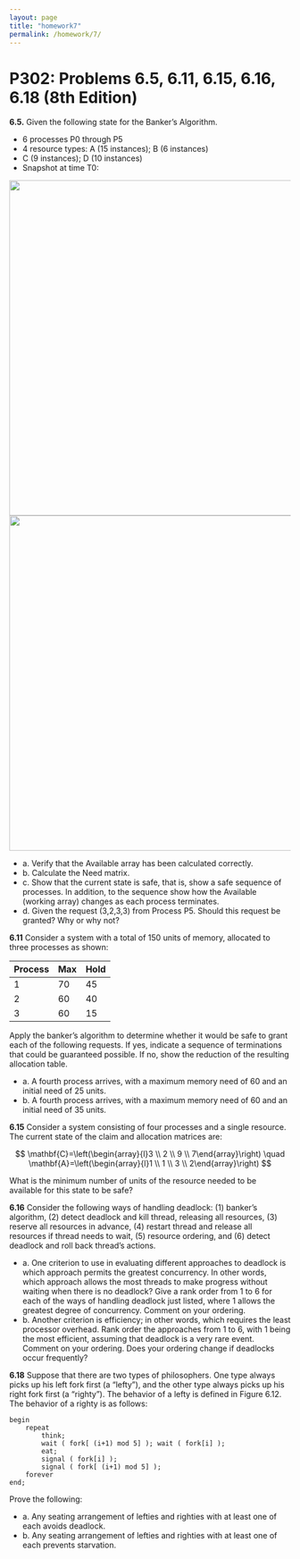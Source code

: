 ```yaml
---
layout: page
title: "homework7"
permalink: /homework/7/
---
```


# P302: Problems 6.5, 6.11, 6.15, 6.16, 6.18 (8th Edition)

**6.5.** Given the following state for the Banker’s Algorithm. 
- 6 processes P0 through P5
- 4 resource types: A (15 instances); B (6 instances)
- C (9 instances); D (10 instances)
- Snapshot at time T0:

<img src="https://s2.loli.net/2022/10/29/EUWBwl7jbZiPykY.png" width="600">

<img src="https://s2.loli.net/2022/10/29/zp2nZYjNBCgG3qU.png" width="600">

- a. Verify that the Available array has been calculated correctly.
- b. Calculate the Need matrix.
- c. Show that the current state is safe, that is, show a safe sequence of processes. In addition, to the sequence show how the Available (working array) changes as each process terminates.
- d. Given the request (3,2,3,3) from Process P5. Should this request be granted? Why or why not?

**6.11** Consider a system with a total of 150 units of memory, allocated to three processes as shown:

| Process | Max| Hold|
| - | - |  - |
| 1 | 70 | 45 |
| 2 | 60 | 40 |
| 3 | 60 | 15| 

Apply the banker’s algorithm to determine whether it would be safe to grant each of the following requests. If yes, indicate a sequence of terminations that could be guaranteed possible. If no, show the reduction of the resulting allocation table.
- a. A fourth process arrives, with a maximum memory need of 60 and an initial need of 25 units.
- b. A fourth process arrives, with a maximum memory need of 60 and an initial need of 35 units.

**6.15** Consider a system consisting of four processes and a single resource. The current state of the claim and allocation matrices are:

$$
\mathbf{C}=\left(\begin{array}{l}3 \\ 2 \\ 9 \\ 7\end{array}\right) \quad \mathbf{A}=\left(\begin{array}{l}1 \\ 1 \\ 3 \\ 2\end{array}\right)
$$

What is the minimum number of units of the resource needed to be available for this state to be safe?

**6.16** Consider the following ways of handling deadlock: (1) banker’s algorithm, (2) detect deadlock and kill thread, releasing all resources, (3) reserve all resources in advance, (4) restart thread and release all resources if thread needs to wait, (5) resource ordering, and (6) detect deadlock and roll back thread’s actions.
- a. One criterion to use in evaluating different approaches to deadlock is which approach permits the greatest concurrency. In other words, which approach allows the most threads to make progress without waiting when there is no deadlock? Give a rank order from 1 to 6 for each of the ways of handling deadlock just listed, where 1 allows the greatest degree of concurrency. Comment on your ordering.
- b. Another criterion is efficiency; in other words, which requires the least processor overhead. Rank order the approaches from 1 to 6, with 1 being the most efficient, assuming that deadlock is a very rare event. Comment on your ordering. Does your ordering change if deadlocks occur frequently?

**6.18** Suppose that there are two types of philosophers. One type always picks up his left fork first (a “lefty”), and the other type always picks up his right fork first (a “righty”). The behavior of a lefty is defined in Figure 6.12. The behavior of a righty is as follows:

```
begin 
    repeat
        think;
        wait ( fork[ (i+1) mod 5] ); wait ( fork[i] );
        eat;
        signal ( fork[i] );
        signal ( fork[ (i+1) mod 5] );
    forever
end;
```
Prove the following:
- a. Any seating arrangement of lefties and righties with at least one of each avoids deadlock.
- b. Any seating arrangement of lefties and righties with at least one of each prevents starvation.